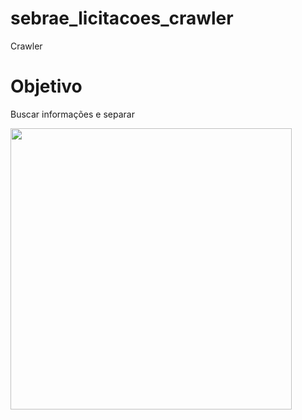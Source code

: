 # sebrae_licitacoes_crawler
Crawler

# Objetivo
Buscar informações e separar 


<img height="450px" src="https://github.com/jh00nbr/sebrae_licitacoes_crawler/raw/master/graficos/quantidade_licitacao_por_modalidade.png"></img>
